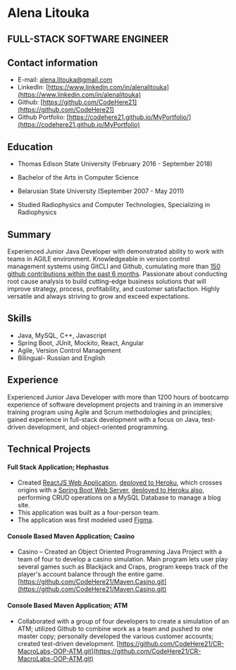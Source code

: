 # Alena Litouka
## FULL-STACK SOFTWARE ENGINEER

## Contact information
* E-mail: alena.litouka@gmail.com
* LinkedIn: [https://www.linkedin.com/in/alenalitouka](https://www.linkedin.com/in/alenalitouka)
* Github: [https://github.com/CodeHere21](https://github.com/CodeHere21)
* Github Portfolio: [https://codehere21.github.io/MyPortfolio/](https://codehere21.github.io/MyPortfolio)

## Education
* Thomas Edison State University (February 2016 - September 2018)
* Bachelor of the Arts in Computer Science

* Belarusian State University (September 2007 - May 2011)
* Studied Radiophysics and Computer Technologies, Specializing in Radiophysics

## Summary
Experienced Junior Java Developer with demonstrated ability to work with teams in AGILE environment.
Knowledgeable in version control management systems using GitCLI and Github, cumulating more than [150 github contributions within the past 6 months](https://github.com/CodeHere21?tab=overview#year-link-2020).
Passionate about conducting root cause analysis to build cutting-edge business solutions that will improve strategy, process, profitability, and customer satisfaction.
Highly versatile and always striving to grow and exceed expectations.

## Skills
* Java, MySQL, C++, Javascript
* Spring Boot, JUnit, Mockito, React, Angular
* Agile, Version Control Management
* Bilingual- Russian and English

## Experience
Experienced Junior Java Developer with more than 1200 hours of bootcamp experience of software development projects and training in an immersive training program using Agile and Scrum methodologies and principles; gained experience in full-stack development with a focus on Java, test-driven development, and object-oriented programming.

## Technical Projects
#### Full Stack Application; Hephastus
* Created [ReactJS Web Application](https://github.com/CodeHere21/Haphaestus-frontend.git), [deployed to Heroku](https://final-frontier-haphaestus.herokuapp.com/), which crosses origins with a [Spring Boot Web Server](https://github.com/CodeHere21/hephaestus-backend.git), [deployed to Heroku also](https://hephaestus-backendv1.herokuapp.com/), performing CRUD operations on a MySQL Database to manage a blog site.
* This application was built as a four-person team.
* The application was first modeled used [Figma](https://www.figma.com/file/sd5BzKWQp2X7qvBgYUd8FF/Untitled?node-id=9%3A97).

#### Console Based Maven Application; Casino
* Casino – Created an Object Oriented Programming Java Project with a team of four to develop a casino simulation. Main program lets user play several games such as Blackjack and Craps, program keeps track of the player's account balance through the entire game.
  [https://github.com/CodeHere21/Maven.Casino.git](https://github.com/CodeHere21/Maven.Casino.git)

#### Console Based Maven Application; ATM
* Collaborated with a group of four developers to create a simulation of an ATM; utilized Github to combine work as a team and pushed to one master copy; personally developed the various customer accounts; created test-driven development. [https://github.com/CodeHere21/CR-MacroLabs-OOP-ATM.git](https://github.com/CodeHere21/CR-MacroLabs-OOP-ATM.git)
